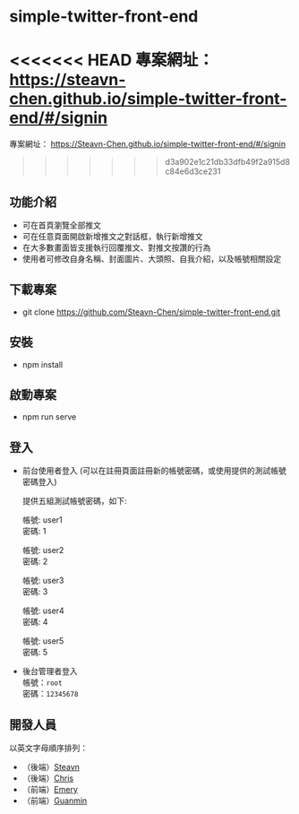 # simple-twitter-front-end
<<<<<<< HEAD
專案網址： https://steavn-chen.github.io/simple-twitter-front-end/#/signin
=======
專案網址： https://Steavn-Chen.github.io/simple-twitter-front-end/#/signin
>>>>>>> d3a902e1c21db33dfb49f2a915d8c84e6d3ce231

## 功能介紹
- 可在首頁瀏覽全部推文
- 可在任意頁面開啟新增推文之對話框，執行新增推文
- 在大多數畫面皆支援執行回覆推文、對推文按讚的行為
- 使用者可修改自身名稱、封面圖片、大頭照、自我介紹，以及帳號相關設定

## 下載專案
- git clone https://github.com/Steavn-Chen/simple-twitter-front-end.git

## 安裝
- npm install

## 啟動專案
- npm run serve

## 登入

- 前台使用者登入
  (可以在註冊頁面註冊新的帳號密碼，或使用提供的測試帳號密碼登入)<br>
  
  提供五組測試帳號密碼，如下:
  
  帳號: user1 <br>
  密碼: 1
  
  帳號: user2<br>
  密碼: 2
  
  帳號: user3<br>
  密碼: 3
  
  帳號: user4<br>
  密碼: 4
  
  帳號: user5<br>
  密碼: 5
  
- 後台管理者登入<br>
  帳號：`root` <br>
  密碼：`12345678`
  
## 開發人員
以英文字母順序排列：
- （後端）[Steavn](https://github.com/Steavn-Chen)
- （後端）[Chris](https://github.com/cschang07)
- （前端）[Emery](https://github.com/huangtingyu04)
- （前端）[Guanmin](https://github.com/mingmoth)

